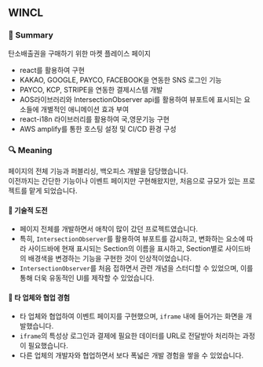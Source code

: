 ## WINCL

### 📌 Summary

탄소배출권을 구매하기 위한 마켓 플레이스 페이지

- react를 활용하여 구현
- KAKAO, GOOGLE, PAYCO, FACEBOOK을 연동한 SNS 로그인 기능
- PAYCO, KCP, STRIPE을 연동한 결제시스템 개발
- AOS라이브러리와 IntersectionObserver api를 활용하여 뷰포트에 표시되는 요소들에 개별적인 애니메이션 효과 부여
- react-i18n 라이브러리를 활용하여 국,영문기능 구현
- AWS amplify를 통한 호스팅 설정 및 CI/CD 환경 구성

### 🔍 Meaning

페이지의 전체 기능과 퍼블리싱, 백오피스 개발을 담당했습니다.  
이전까지는 간단한 기능이나 이벤트 페이지만 구현해왔지만, 처음으로 규모가 있는 프로젝트를 맡게 되었습니다.

#### 🚀 기술적 도전

- 페이지 전체를 개발하면서 애착이 많이 갔던 프로젝트였습니다.
- 특히, `IntersectionObserver`를 활용하여 뷰포트를 감시하고, 변화하는 요소에 따라 사이드바에 현재 표시되는 Section의 이름을 표시하고, Section별로 사이드바의 배경색을 변경하는 기능을 구현한 것이 인상적이었습니다.
- `IntersectionObserver`를 처음 접하면서 관련 개념을 스터디할 수 있었으며, 이를 통해 더욱 유동적인 UI를 제작할 수 있었습니다.

#### 🤝 타 업체와 협업 경험

- 타 업체와 협업하여 이벤트 페이지를 구현했으며, `iframe` 내에 들어가는 화면을 개발했습니다.
- `iframe`의 특성상 로그인과 결제에 필요한 데이터를 URL로 전달받아 처리하는 과정이 필요했습니다.
- 다른 업체의 개발자와 협업하면서 보다 폭넓은 개발 경험을 쌓을 수 있었습니다.
